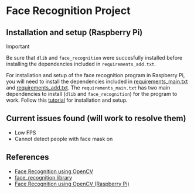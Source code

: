 # Face Recognition Project

## Installation and setup (Raspberry Pi)

> [!IMPORTANT]
> Be sure that `dlib` and `face_recognition` were succesfully installed before installing the dependencies included in `requirements_add.txt`.

For installation and setup of the face recognition program in Raspberry Pi, you will need to install the dependencies included in [requirements_main.txt](requirements_main.txt) and [requirements_add.txt](requirements_add.txt). The `requirements_main.txt` has two main dependencies to install (`dlib` and `face_recognition`) for the program to work. Follow this [tutorial](https://smartbuilds.io/installing-face-recognition-library-on-raspberry-pi-4/) for installation and setup.

## Current issues found (will work to resolve them)
- Low FPS
- Cannot detect people with face mask on

## References
- [Face Recognition using OpenCV](https://pyimagesearch.com/2018/06/18/face-recognition-with-opencv-python-and-deep-learning/)
- [face_recognition library](https://github.com/ageitgey/face_recognition)
- [Face Recognition using OpenCV (Raspberry Pi)](https://pyimagesearch.com/2018/06/25/raspberry-pi-face-recognition/)
